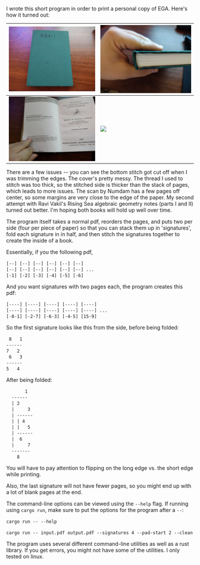 I wrote this short program in order to print a personal copy of EGA. Here's how it turned out:

![](ega-images/1.jpg) | ![](ega-images/2.jpg)
|---|----|
![](ega-images/3.jpg) | ![](ega-images/4.jpg)

There are a few issues -- you can see the bottom stitch got cut off when I was
trimming the edges. The cover's pretty messy. The thread I used to stitch was
too thick, so the stitched side is thicker than the stack of pages, which leads
to more issues. The scan by Numdam has a few pages off center, so some margins
are very close to the edge of the paper. My second attempt with Ravi Vakil's
Rising Sea algebraic geometry notes (parts I and II) turned out better. I'm
hoping both books will hold up well over time.

The program itself takes a normal pdf, reorders the pages, and puts two per
side (four per piece of paper) so that you can stack them up in 'signatures',
fold each signature in in half, and then stitch the signatures together to
create the inside of a book.

Essentially, if you the following pdf,
```
[--] [--] [--] [--] [--] [--]
[--] [--] [--] [--] [--] [--] ...
[-1] [-2] [-3] [-4] [-5] [-6]
```
And you want signatures with two pages each, the program creates this pdf:
```
[----] [----] [----] [----] [----]
[----] [----] [----] [----] [----] ...
[-8-1] [-2-7] [-6-3] [-4-5] [15-9]
```
So the first signature looks like this from the side, before being folded:
```
 8   1 
------
7   2
 6   3
------
5   4
```
After being folded:
```
       1
  ------
  | 2
  |     3
  | ------
  | | 4
  | |   5
  | ------
  |  6
  |     7
  -------
    8
```

You will have to pay attention to flipping on the long edge vs. the short edge
while printing.

Also, the last signature will not have fewer pages, so you might end up
with a lot of blank pages at the end.

The command-line options can be viewed using the `--help` flag. If running using
`cargo run`, make sure to put the options for the program after a `--`:
```
cargo run -- --help
```
```
cargo run -- input.pdf output.pdf --signatures 4 --pad-start 2 --clean
```
The program uses several different command-line utilities as well as a rust
library. If you get errors, you might not have some of the utilities. I only tested on
linux.
